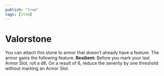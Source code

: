 ```yaml
---
publish: "true"
tags: [Item]
---
```

# Valorstone

You can attach this stone to armor that doesn’t already have a feature. The armor gains the following feature. **Resilient:** Before you mark your last Armor Slot, roll a d6. On a result of 6, reduce the severity by one threshold without marking an Armor Slot.
